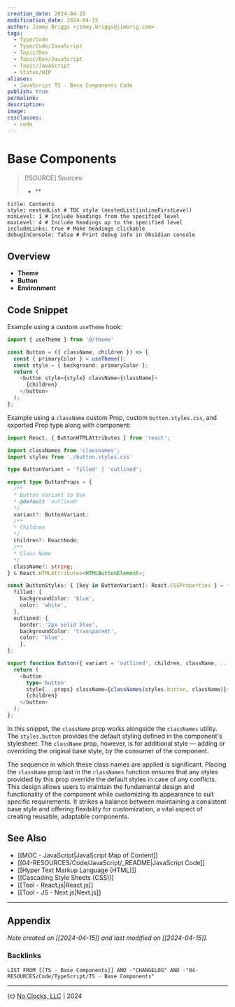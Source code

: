 ```yaml
---
creation_date: 2024-04-15
modification_date: 2024-04-15
author: Jimmy Briggs <jimmy.briggs@jimbrig.com>
tags:
  - Type/Code
  - Type/Code/JavaScript
  - Topic/Dev
  - Topic/Dev/JavaScript
  - Topic/JavaScript
  - Status/WIP
aliases:
  - JavaScript TS - Base Components Code
publish: true
permalink:
description:
image:
cssclasses:
  - code
---
```


# Base Components

> [!SOURCE] Sources:
> - **

```table-of-contents
title: Contents 
style: nestedList # TOC style (nestedList|inlineFirstLevel)
minLevel: 1 # Include headings from the specified level
maxLevel: 4 # Include headings up to the specified level
includeLinks: true # Make headings clickable
debugInConsole: false # Print debug info in Obsidian console
```

## Overview

- **Theme**
- **Button**
- **Environment**

## Code Snippet

Example using a custom `useTheme` hook:

```typescript
import { useTheme } from '@/theme'

const Button = ({ className, children }) => {
  const { primaryColor } = useTheme();
  const style = { background: primaryColor };
  return (
    <button style={style} className={className}>
      {children}
    </button>
  );
};
```

Example using a `className` custom Prop, custom `button.styles.css`, and exported Prop type along with component:

```typescript
import React, { ButtonHTMLAttributes } from 'react';

import classNames from 'classnames';
import styles from './button.styles.css'

type ButtonVariant = 'filled' | 'outlined';

export type ButtonProps = {
  /**
  * Button Variant to Use
  * @default 'outlined'
  */
  variant?: ButtonVariant;
  /**
  * Children
  */
  children?: ReactNode;
  /**
  * Class Name
  */
  className?: string;
} & React.HTMLAttributes<HTMLButtonElement>;

const ButtonStyles: { [key in ButtonVariant]: React.CSSProperties } = {  
  filled: {  
    backgroundColor: 'blue',
    color: 'white',
  },
  outlined: {
    border: '2px solid blue',
    backgroundColor: 'transparent',
    color: 'blue',
    },  
};

export function Button({ variant = 'outlined', children, className, ...props }: ButtonProps) {
  return (
    <button
      type='button'
      style{...props} className={classNames(styles.button, className)}>
      {children}
    </button>
  );
};
```

In this snippet, the `className` prop works alongside the `classNames` utility. The `styles.button` provides the default styling defined in the component's stylesheet. The `className` prop, however, is for additional style — adding or overriding the original base style, by the consumer of the component.

The sequence in which these class names are applied is significant. Placing the `className` prop last in the `classNames` function ensures that any styles provided by this prop override the default styles in case of any conflicts. This design allows users to maintain the fundamental design and functionality of the component while customizing its appearance to suit specific requirements. It strikes a balance between maintaining a consistent base style and offering flexibility for customization, a vital aspect of creating reusable, adaptable components.


## See Also

- [[MOC - JavaScript|JavaScript Map of Content]]
- [[04-RESOURCES/Code/JavaScript/_README|JavaScript Code]]
- [[Hyper Text Markup Language (HTML)]]
- [[Cascading Style Sheets (CSS)]]
- [[Tool - React.js|React.js]]
- [[Tool - JS - Next.js|Next.js]]

***

## Appendix

*Note created on [[2024-04-15]] and last modified on [[2024-04-15]].*

### Backlinks

```dataview
LIST FROM [[TS - Base Components]] AND -"CHANGELOG" AND -"04-RESOURCES/Code/TypeScript/TS - Base Components"
```

***

(c) [No Clocks, LLC](https://github.com/noclocks) | 2024